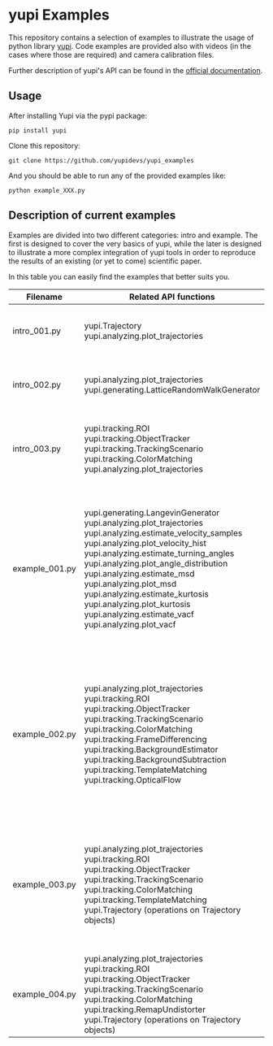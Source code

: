 # yupi Examples

This repository contains a selection of examples to illustrate the usage of python library [yupi](https://github.com/yupidevs/yupi). Code examples are provided also with videos (in the cases where those are required) and camera calibration files.

Further description of yupi's API can be found in the [official documentation](https://yupi.readthedocs.io/en/latest/).

## Usage

After installing Yupi via the pypi package:

```
pip install yupi
```

Clone this repository:

```
git clone https://github.com/yupidevs/yupi_examples
```

And you should be able to run any of the provided examples like:

```
python example_XXX.py
```

## Description of current examples

Examples are divided into two different categories: intro and example. The first is designed to cover the very basics of yupi, while the later is designed to illustrate a more complex integration of yupi tools in order to reproduce the results of an existing (or yet to come) scientific paper. 

In this table you can easily find the examples that better suits you.

| Filename        | Related API functions                                                   | Description                                                         |
| --------------- | ----------------------------------------------------------------------- | ------------------------------------------------------------------- |
| intro_001.py    | yupi.Trajectory <br> yupi.analyzing.plot_trajectories                   | Creates a Trajectory using arrays of x and y, then plot it          | 
| intro_002.py    | yupi.analyzing.plot_trajectories <br> yupi.generating.LatticeRandomWalkGenerator | Generates a list of Trajectory objects and plot them all            |
| intro_003.py    | yupi.tracking.ROI<br> yupi.tracking.ObjectTracker<br> yupi.tracking.TrackingScenario<br> yupi.tracking.ColorMatching <br> yupi.analyzing.plot_trajectories | Extracts the trajectory of a blue ball inside a video of multiple balls and plots it |
| example_001.py  |  yupi.generating.LangevinGenerator <br> yupi.analyzing.plot_trajectories <br> yupi.analyzing.estimate_velocity_samples <br> yupi.analyzing.plot_velocity_hist <br> yupi.analyzing.estimate_turning_angles <br> yupi.analyzing.plot_angle_distribution <br> yupi.analyzing.estimate_msd  <br> yupi.analyzing.plot_msd  <br> yupi.analyzing.estimate_kurtosis <br> yupi.analyzing.plot_kurtosis <br> yupi.analyzing.estimate_vacf <br> yupi.analyzing.plot_vacf |  A simulation of the statistical properties for the motion of a lysozyme molecule in water. Several molecule trajectories are generated and later analyzed.   |
| example_002.py  |  yupi.analyzing.plot_trajectories <br> yupi.tracking.ROI <br> yupi.tracking.ObjectTracker <br> yupi.tracking.TrackingScenario <br> yupi.tracking.ColorMatching <br> yupi.tracking.FrameDifferencing <br> yupi.tracking.BackgroundEstimator  <br> yupi.tracking.BackgroundSubtraction  <br> yupi.tracking.TemplateMatching <br> yupi.tracking.OpticalFlow  |  A comparison of different tracking methods over the same input video where the camera is fixed at a constant distance from the plane where an ant moves.  |
| example_003.py  |  yupi.analyzing.plot_trajectories <br> yupi.tracking.ROI <br> yupi.tracking.ObjectTracker <br> yupi.tracking.TrackingScenario <br> yupi.tracking.ColorMatching  <br> yupi.tracking.TemplateMatching <br> yupi.Trajectory (operations on Trajectory objects) |  Tracking a scaled-size rover wheel moving over sand. The position is subsequently compared to the ideal position assuming it does not slip or sink.  |
| example_004.py  |  yupi.analyzing.plot_trajectories <br> yupi.tracking.ROI <br> yupi.tracking.ObjectTracker <br> yupi.tracking.TrackingScenario <br> yupi.tracking.ColorMatching  <br> yupi.tracking.RemapUndistorter <br> yupi.Trajectory (operations on Trajectory objects) |  Tracking a intruder while penetrating a granular material in a quasi 2D enviroment.  |